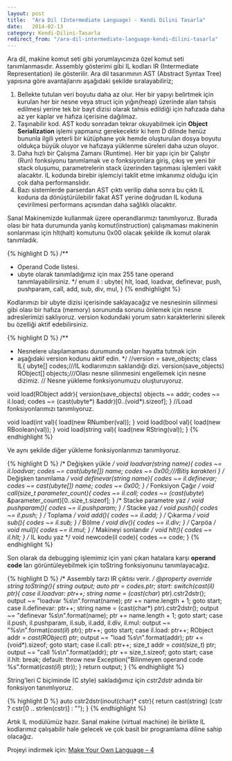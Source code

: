 ```yaml
---
layout: post
title:  "Ara Dil (Intermediate Language) - Kendi Dilini Tasarla"
date:   2014-02-13
category: Kendi-Dilini-Tasarla
redirect_from: "/ara-dil-intermediate-language-kendi-dilini-tasarla"
---
```


Ara dil, makine komut seti gibi yorumlayıcınıza özel komut seti tanımlanmasıdır. Assembly gösterimi gibi IL kodları IR (Intermediate Representation) ile gösterilir. Ara dil tasarımının AST (Abstract Syntax Tree) yapısına göre avantajlarını aşağıdaki şekilde sıralayabiliriz;

1. Bellekte tutulan veri boyutu daha az olur. Her bir yapıyı belirtmek için kurulan her bir nesne veya struct için yığın(heap) üzerinde alan tahsis edilmesi yerine tek bir bayt dizisi olarak tahsis edildiği için hafızada daha az yer kaplar ve hafıza içerisine dağılmaz.
2. Taşınabilir kod. AST kodu sonradan tekrar okuyabilmek için **Object Serialization** işlemi yapmanız gerekecektir ki hem D dilinde henüz bununla ilgili yeterli bir kütüphane yok hemde oluşturulan dosya boyutu oldukça büyük oluyor ve hafızaya yüklenme süreleri daha uzun oluyor.
3. Daha hızlı bir Çalışma Zamanı (Runtime). Her bir yapı için bir Çalıştır (Run) fonksiyonu tanımlamak ve o fonksiyonlara giriş, çıkış ve yeni bir stack oluşumu, parametrelerin stack üzerinden taşınması işlemleri vakit alacaktır. IL kodunda birebir işlemciyi taklit etme imkanımız olduğu için çok daha performanslıdır.
4. Bazı sistemlerde parserdan AST çıktı verilip daha sonra bu çıktı IL koduna da dönüştürülebilir fakat AST yerine doğrudan IL koduna çevirilmesi performans açısından daha sağlıklı olacaktır.

Sanal Makinemizde kullanmak üzere operandlarımızı tanımlıyoruz. Burada olası bir hata durumunda yanlış komut(instruction) çalışmaması makinenin sonlanması için hlt(halt) komutunu 0x00 olacak şekilde ilk komut olarak tanımladık.

{% highlight D %}
/**
 * Operand Code listesi.
 * ubyte olarak tanımladığımız için max 255 tane operand tanımlayabilirsiniz.
*/
enum il : ubyte{
    hlt,
    load, loadvar, definevar,
    push, pushparam, call,
    add, sub, div, mul,
}
{% endhighlight %}

Kodlarımızı bir ubyte dizisi içerisinde saklayacağız ve nesnesinin silinmesi gibi olası bir hafıza (memory) sorununda sorunu önlemek için nesne adreslerimizi saklıyoruz. version kodundaki yorum satırı karakterlerini silerek bu özelliği aktif edebilirsiniz.

{% highlight D %}
/**
 * Nesnelere ulaşılamaması durumunda onları hayatta tutmak için
 * aşağıdaki version kodunu aktif edin.
*/
//version = save_objects;
class IL{
    ubyte[] codes;///IL kodlarımızın saklandığı dizi.
    version(save_objects) RObject[] objects;///Olası nesne silinmesini engellemek için nesne dizimiz.
    // Nesne yükleme fonksiyonumuzu oluşturuyoruz.

  void load(RObject addr){
        version(save_objects) objects ~= addr;
        codes ~= il.load;
        codes ~= (cast(ubyte*) &addr)[0..(void*).sizeof];
    }
//Load fonksiyonlarımızı tanımlıyoruz.

  void load(int val){
        load(new RNumber(val));
    }
    void load(bool val){
        load(new RBoolean(val));
    }
    void load(string val){
        load(new RString(val));
    }
{% endhighlight %}

Ve aynı şekilde diğer yükleme fonksiyonlarımızı tanımlıyoruz.

{% highlight D %}
  /* Değişken yükle */
    void loadvar(string name){
        codes ~= il.loadvar;
        codes ~= cast(ubyte[]) name;
        codes ~= 0x00;///Bitiş karakteri
    }
    /* Değişken tanımlama */
    void definevar(string name){
        codes ~= il.definevar;
        codes ~= cast(ubyte[]) name;
        codes ~= 0x00;
    }
    /* Fonksiyon Çağır */
    void call(size_t parameter_count){
        codes ~= il.call;
        codes ~= (cast(ubyte*) &parameter_count)[0..size_t.sizeof];
    }
    /* Stacke parametre yaz */
    void pushparam(){
        codes ~= il.pushparam;
    }
    /* Stacke yaz */
    void push(){
        codes ~= il.push;
    }
    /* Toplama */
    void add(){
        codes ~= il.add;
    }
    /* Çıkarma */
    void sub(){
        codes ~= il.sub;
    }
    /* Bölme */
    void div(){
        codes ~= il.div;
    }
    /* Çarpöa */
    void mul(){
        codes ~= il.mul;
    }
    /* Makineyi sonlandır */
    void hlt(){
        codes ~= il.hlt;
    }
    /* IL kodu yaz */
    void newcode(il code){
        codes ~= code;
    }
{% endhighlight %}

Son olarak da debugging işlemimiz için yani çıkan hatalara karşı **operand code** ları görüntüleyebilmek için toString fonksiyonunu tanımlayacağız.

{% highlight D %}
  /* Assembly tarzı IR çıktısı verir. */
    @property override string toString(){
        string output;
        auto ptr = codes.ptr;
        start:
        switch(*cast(il*) ptr){
            case il.loadvar: ptr++;
                string name = (cast(char*) ptr).cstr2dstr();
                output ~= "loadvar %s\n".format(name);
                ptr += name.length + 1;
                goto start;
            case il.definevar: ptr++;
                string name = (cast(char*) ptr).cstr2dstr();
                output ~= "definevar %s\n".format(name);
                ptr += name.length + 1;
                goto start;
            case il.push, il.pushparam, il.sub, il.add, il.div, il.mul:
                output ~= "%s\n".format(*cast(il*) ptr);
                ptr++;
                goto start;
            case il.load: ptr++;
                RObject addr = *cast(RObject*) ptr;
                output ~= "load %s\n".format(addr);
                ptr += (void*).sizeof;
                goto start;
            case il.call: ptr++;
                size_t addr = *cast(size_t*) ptr;
                output ~= "call %s\n".format(addr);
                ptr += size_t.sizeof;
                goto start;
            case il.hlt: break;
            default:
                throw new Exception("Bilinmeyen operand code %s".format(*cast(il*) ptr));
        }
        return output;
    }
{% endhighlight %}

String'leri C biçiminde (C style) sakladığımız için *cstr2dstr* adında bir fonksiyon tanımlıyoruz.

{% highlight D %}
auto cstr2dstr(inout(char)* cstr){
    return cast(string) (cstr ? cstr[0 .. strlen(cstr)] : "");
}
{% endhighlight %}

Artık IL modülümüz hazır. Sanal makine (virtual machine) ile birlikte IL kodlarımız çalışabilir hale gelecek ve çok basit bir programlama diline sahip olacağız.

Projeyi indirmek için: [Make Your Own Language – 4](/assets/files/langdev_4.tar.gz)